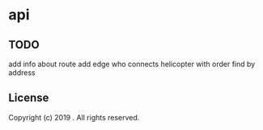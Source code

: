 # api

## TODO
add info about route
add edge who connects helicopter with order
find by address

## License

Copyright (c) 2019 <copyright holders>. All rights reserved.
